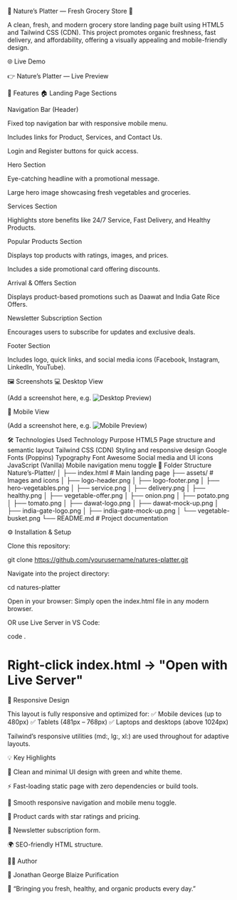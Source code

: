 🥬 Nature’s Platter — Fresh Grocery Store 🌿

A clean, fresh, and modern grocery store landing page built using HTML5 and Tailwind CSS (CDN).
This project promotes organic freshness, fast delivery, and affordability, offering a visually appealing and mobile-friendly design.

🌐 Live Demo

👉 Nature’s Platter — Live Preview
 <!-- (https://georgeblaize.github.io/natures-platter/) -->

🧩 Features
🏠 Landing Page Sections

Navigation Bar (Header)

Fixed top navigation bar with responsive mobile menu.

Includes links for Product, Services, and Contact Us.

Login and Register buttons for quick access.

Hero Section

Eye-catching headline with a promotional message.

Large hero image showcasing fresh vegetables and groceries.

Services Section

Highlights store benefits like 24/7 Service, Fast Delivery, and Healthy Products.

Popular Products Section

Displays top products with ratings, images, and prices.

Includes a side promotional card offering discounts.

Arrival & Offers Section

Displays product-based promotions such as Daawat and India Gate Rice Offers.

Newsletter Subscription Section

Encourages users to subscribe for updates and exclusive deals.

Footer Section

Includes logo, quick links, and social media icons (Facebook, Instagram, LinkedIn, YouTube).

🖼️ Screenshots
💻 Desktop View

(Add a screenshot here, e.g. ![Desktop Preview](./assets/preview-desktop.png))

📱 Mobile View

(Add a screenshot here, e.g. ![Mobile Preview](./assets/preview-mobile.png))

🛠️ Technologies Used
Technology	Purpose
HTML5	Page structure and semantic layout
Tailwind CSS (CDN)	Styling and responsive design
Google Fonts (Poppins)	Typography
Font Awesome	Social media and UI icons
JavaScript (Vanilla)	Mobile navigation menu toggle
📁 Folder Structure
Nature’s-Platter/
│
├── index.html                # Main landing page
├── assets/                   # Images and icons
│   ├── logo-header.png
│   ├── logo-footer.png
│   ├── hero-vegetables.png
│   ├── service.png
│   ├── delivery.png
│   ├── healthy.png
│   ├── vegetable-offer.png
│   ├── onion.png
│   ├── potato.png
│   ├── tomato.png
│   ├── dawat-logo.png
│   ├── dawat-mock-up.png
│   ├── india-gate-logo.png
│   ├── india-gate-mock-up.png
│   └── vegetable-busket.png
└── README.md                 # Project documentation

⚙️ Installation & Setup

Clone this repository:

git clone https://github.com/yourusername/natures-platter.git


Navigate into the project directory:

cd natures-platter


Open in your browser:
Simply open the index.html file in any modern browser.

OR use Live Server in VS Code:

code .
# Right-click index.html → "Open with Live Server"

📱 Responsive Design

This layout is fully responsive and optimized for:
✅ Mobile devices (up to 480px)
✅ Tablets (481px – 768px)
✅ Laptops and desktops (above 1024px)

Tailwind’s responsive utilities (md:, lg:, xl:) are used throughout for adaptive layouts.

💡 Key Highlights

🍃 Clean and minimal UI design with green and white theme.

⚡ Fast-loading static page with zero dependencies or build tools.

🧭 Smooth responsive navigation and mobile menu toggle.

🛒 Product cards with star ratings and pricing.

📰 Newsletter subscription form.

🌍 SEO-friendly HTML structure.

👨‍💻 Author

👋 Jonathan George Blaize Purification

🌾 “Bringing you fresh, healthy, and organic products every day.”
